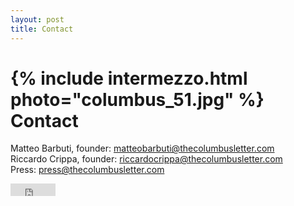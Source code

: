 ```yaml
---
layout: post
title: Contact
---
```

{% include intermezzo.html photo="columbus_51.jpg" %}
Contact
=======


Matteo Barbuti, founder: <a href="mailto:matteobarbuti@thecolumbusletter.com">matteobarbuti@thecolumbusletter.com</a><br>
Riccardo Crippa, founder: <a href="mailto:riccardocrippa@thecolumbusletter.com">riccardocrippa@thecolumbusletter.com</a><br>
Press: <a href="mailto:press@thecolumbusletter.com">press@thecolumbusletter.com </a>

<iframe src="https://www.facebook.com/plugins/share_button.php?href=http%3A%2F%2Fwww.thecolumbusletter.com&layout=button&size=small&mobile_iframe=true&width=72&height=20&appId" width="72" height="20" style="border:none;overflow:hidden" scrolling="no" frameborder="0" allowTransparency="true"></iframe>
